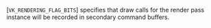 [`VK_RENDERING_FLAG_BITS`] specifies that
draw calls for the render pass instance will be recorded in secondary
command buffers.